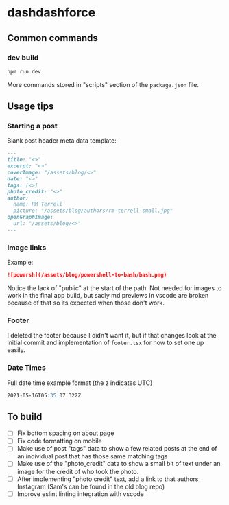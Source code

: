 # dashdashforce

## Common commands

### dev build

```bash
npm run dev
```

More commands stored in "scripts" section of the `package.json` file.

## Usage tips

### Starting a post

Blank post header meta data template:

```markdown
---
title: "<>"
excerpt: "<>"
coverImage: "/assets/blog/<>"
date: "<>"
tags: [<>]
photo_credit: "<>"
author:
  name: RM Terrell
  picture: "/assets/blog/authors/rm-terrell-small.jpg"
openGraphImage:
  url: "/assets/blog/<>"
---
```

### Image links

Example:

```markdown
![powersh](/assets/blog/powershell-to-bash/bash.png)
```

Notice the lack of "public" at the start of the path. Not needed for images to work in the final app build, but sadly md previews in vscode are broken because of that so its expected when those don't work.


### Footer

I deleted the footer because I didn't want it, but if that changes look at the initial commit and implementation of `footer.tsx` for how to set one up easily.

### Date Times

Full date time example format (the z indicates UTC)

```markdown
2021-05-16T05:35:07.322Z
```

## To build

- [ ] Fix bottom spacing on about page
- [ ] Fix code formatting on mobile
- [ ] Make use of post "tags" data to show a few related posts at the end of an individual post that has those same matching tags
- [ ] Make use of the "photo_credit" data to show a small bit of text under an image for the credit of who took the photo.
- [ ] After implementing "photo credit" text, add a link to that authors Instagram (Sam's can be found in the old blog repo)
- [ ] Improve eslint linting integration with vscode
